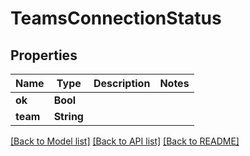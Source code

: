 # TeamsConnectionStatus

## Properties

Name | Type | Description | Notes
------------ | ------------- | ------------- | -------------
**ok** | **Bool** |  | 
**team** | **String** |  | 

[[Back to Model list]](../#documentation-for-models) [[Back to API list]](../#documentation-for-api-endpoints) [[Back to README]](../)


